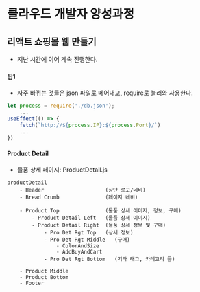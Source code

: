 # 클라우드 개발자 양성과정

## 리액트 쇼핑몰 웹 만들기
* 지난 시간에 이어 계속 진행한다.


#### 팁1
* 자주 바뀌는 것들은 json 파일로 떼어내고, require로 불러와 사용한다.
```js
let process = require('./db.json');
    ...
useEffect(() => {
    fetch(`http://${process.IP}:${process.Port}/`)
    ...
})
```

#### Product Detail
* 물품 상세 페이지: ProductDetail.js
```
productDetail
    - Header                    (상단 로고/네비)
    - Bread Crumb               (페이지 네비)

    - Product Top               (물품 상세 이미지, 정보, 구매)
        - Product Detail Left   (물품 상세 이미지)
        - Product Detail Right  (물품 상세 정보 및 구매)
            - Pro Det Rgt Top   (상세 정보)
            - Pro Det Rgt Middle   (구매)
                - ColorAndSize
                - AddBuyAndCart
            - Pro Det Rgt Bottom   (기타 태그, 카테고리 등)

    - Product Middle
    - Product Bottom
    - Footer
```